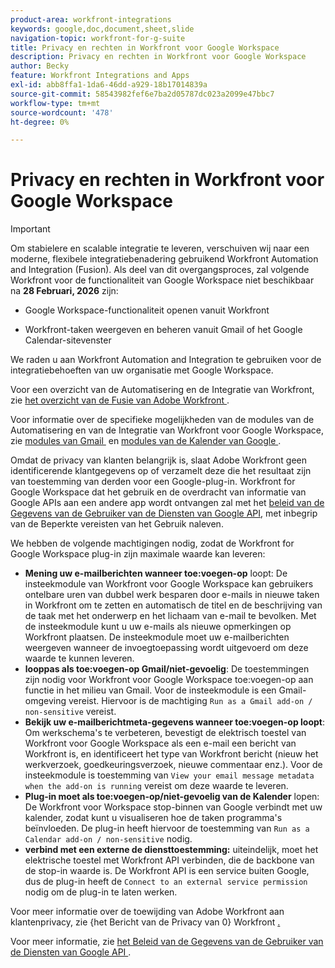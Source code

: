 ```yaml
---
product-area: workfront-integrations
keywords: google,doc,document,sheet,slide
navigation-topic: workfront-for-g-suite
title: Privacy en rechten in Workfront voor Google Workspace
description: Privacy en rechten in Workfront voor Google Workspace
author: Becky
feature: Workfront Integrations and Apps
exl-id: abb8ffa1-1da6-46dd-a929-18b17014839a
source-git-commit: 58543982fef6e7ba2d05787dc023a2099e47bbc7
workflow-type: tm+mt
source-wordcount: '478'
ht-degree: 0%

---
```


# Privacy en rechten in Workfront voor Google Workspace

>[!IMPORTANT]
>
>Om stabielere en scalable integratie te leveren, verschuiven wij naar een moderne, flexibele integratiebenadering gebruikend Workfront Automation and Integration (Fusion). Als deel van dit overgangsproces, zal volgende Workfront voor de functionaliteit van Google Workspace niet beschikbaar na **28 Februari, 2026** zijn:
>
>* Google Workspace-functionaliteit openen vanuit Workfront
>
>* Workfront-taken weergeven en beheren vanuit Gmail of het Google Calendar-sitevenster
>
>We raden u aan Workfront Automation and Integration te gebruiken voor de integratiebehoeften van uw organisatie met Google Workspace.
>
>Voor een overzicht van de Automatisering en de Integratie van Workfront, zie [&#x200B; het overzicht van de Fusie van Adobe Workfront &#x200B;](https://experienceleague.adobe.com/nl/docs/workfront-fusion/using/get-started-with-fusion/understand-workfront-fusion/workfront-fusion-overview).
>
>Voor informatie over de specifieke mogelijkheden van de modules van de Automatisering en van de Integratie van Workfront voor Google Workspace, zie [&#x200B; modules van Gmail &#x200B;](https://experienceleague.adobe.com/nl/docs/workfront-fusion/using/references/apps-and-their-modules/third-party-app-connectors/gmail-modules) en [&#x200B; modules van de Kalender van Google &#x200B;](https://experienceleague.adobe.com/nl/docs/workfront-fusion/using/references/apps-and-their-modules/third-party-app-connectors/google-calendar-modules).

Omdat de privacy van klanten belangrijk is, slaat Adobe Workfront geen identificerende klantgegevens op of verzamelt deze die het resultaat zijn van toestemming van derden voor een Google-plug-in. Workfront for Google Workspace dat het gebruik en de overdracht van informatie van Google APIs aan een andere app wordt ontvangen zal met het [&#x200B; beleid van de Gegevens van de Gebruiker van de Diensten van Google API &#x200B;](https://developers.google.com/terms/api-services-user-data-policy), met inbegrip van de Beperkte vereisten van het Gebruik naleven.

We hebben de volgende machtigingen nodig, zodat de Workfront for Google Workspace plug-in zijn maximale waarde kan leveren:

* **Mening uw e-mailberichten wanneer toe:voegen-op** loopt: De insteekmodule van Workfront voor Google Workspace kan gebruikers ontelbare uren van dubbel werk besparen door e-mails in nieuwe taken in Workfront om te zetten en automatisch de titel en de beschrijving van de taak met het onderwerp en het lichaam van e-mail te bevolken. Met de insteekmodule kunt u uw e-mails als nieuwe opmerkingen op Workfront plaatsen. De insteekmodule moet uw e-mailberichten weergeven wanneer de invoegtoepassing wordt uitgevoerd om deze waarde te kunnen leveren.
* **looppas als toe:voegen-op Gmail/niet-gevoelig**: De toestemmingen zijn nodig voor Workfront voor Google Workspace toe:voegen-op aan functie in het milieu van Gmail. Voor de insteekmodule is een Gmail-omgeving vereist. Hiervoor is de machtiging `Run as a Gmail add-on / non-sensitive` vereist.
* **Bekijk uw e-mailberichtmeta-gegevens wanneer toe:voegen-op loopt**: Om werkschema&#39;s te verbeteren, bevestigt de elektrisch toestel van Workfront voor Google Workspace als een e-mail een bericht van Workfront is, en identificeert het type van Workfront bericht (nieuw het werkverzoek, goedkeuringsverzoek, nieuwe commentaar enz.). Voor de insteekmodule is toestemming van `View your email message metadata when the add-on is running` vereist om deze waarde te leveren.
* **Plug-in moet als toe:voegen-op/niet-gevoelig van de Kalender** lopen: De Workfront voor Workspace stop-binnen van Google verbindt met uw kalender, zodat kunt u visualiseren hoe de taken programma&#39;s beïnvloeden. De plug-in heeft hiervoor de toestemming van `Run as a Calendar add-on / non-sensitive` nodig.
* **verbind met een externe de diensttoestemming:** uiteindelijk, moet het elektrische toestel met Workfront API verbinden, die de backbone van de stop-in waarde is. De Workfront API is een service buiten Google, dus de plug-in heeft de `Connect to an external service permission` nodig om de plug-in te laten werken.

Voor meer informatie over de toewijding van Adobe Workfront aan klantenprivacy, zie {het Bericht van de Privacy van 0} Workfront [.](https://www.adobe.com/content/dam/cc/en/legal/terms/enterprise/pdfs/Privacy-Notice-and-Privacy-Shield-Statement-Adobe-Workfront.pdf)

Voor meer informatie, zie [&#x200B; het Beleid van de Gegevens van de Gebruiker van de Diensten van Google API &#x200B;](https://developers.google.com/terms/api-services-user-data-policy).
